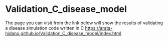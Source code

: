 # Validation_C_disease_model
The page you can visit from the link below will show the results of validating a disease simulation code written in C
https://arata-hidano.github.io/Validation_C_disease_model/index.html
